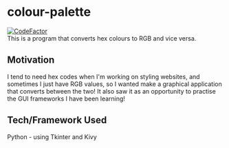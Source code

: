 # colour-palette
[![CodeFactor](https://www.codefactor.io/repository/github/cbridges851/colour-palette/badge)](https://www.codefactor.io/repository/github/cbridges851/colour-palette)  
This is a program that converts hex colours to RGB and vice versa.

## Motivation
I tend to need hex codes when I'm working on styling websites, and sometimes I just have RGB values, so I wanted make a graphical application that converts between the two! It also saw it as an opportunity to practise the GUI frameworks I have been learning!

## Tech/Framework Used
Python - using Tkinter and Kivy
